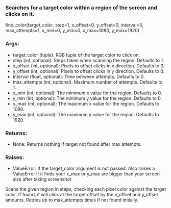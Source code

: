 ### Searches for a target color within a region of the screen and clicks on it.

find_color(target_color, step=1, x_offset=0, y_offset=0, interval=0, max_attempts=1, x_min=0, y_min=0, x_max=1080, y_max=1920)

### Args:

- target_color (tuple): RGB tuple of the target color to click on.
- step (int, optional): Steps taken when scanning the region. Defaults to 1.  
- x_offset (int, optional): Pixels to offset clicks in x direction. Defaults to 0.
- y_offset (int, optional): Pixels to offset clicks in y direction.  Defaults to 0.  
- interval (float, optional): Time between attempts. Defaults to 0.
- max_attempts (int, optional): Maximum number of attempts. Defaults to 1. 
- x_min (int, optional): The minimum x value for the region. Defaults to 0.
- y_min (int, optional): The minimum y value for the region. Defaults to 0.
- x_max (int, optional): The maximum x value for the region. Defaults to 1080.  
- y_max (int, optional): The maximum y value for the region. Defaults to 1920.

### Returns: 
 - None: Returns nothing if target not found after max attempts.

### Raises:
 - ValueError: If the target_color argument is not passed. Also raises a ValueError if it finds your x_max or y_max are bigger than your screen size after taking screenshot.

Scans the given region in steps, checking each pixel color against the target 
color. If found, it will click at the target offset by the x_offset and y_offset 
amounts. Retries up to max_attempts times if not found initially.
